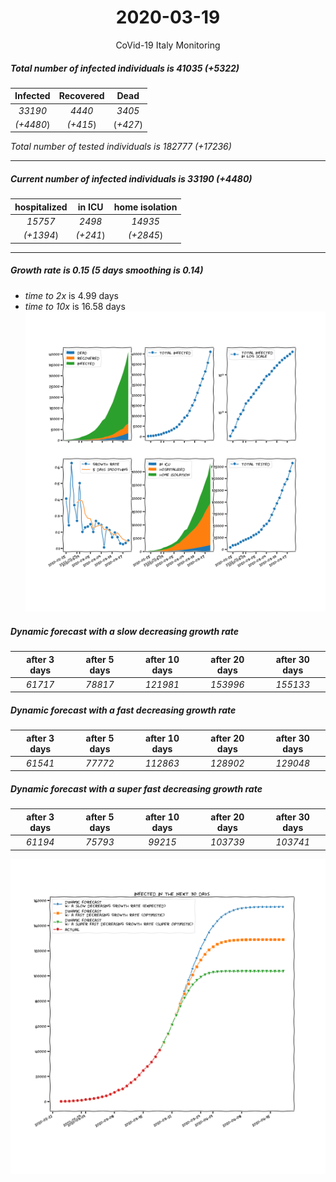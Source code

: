 <div align='center'>

# 2020-03-19
CoVid-19 Italy Monitoring
</div>

##### Total number of infected individuals is 41035 (+5322)
Infected | Recovered | Dead
:---: | :---: | :---:
*33190* | *4440* | *3405*
*(+4480*) | *(+415*) | (*+427*)

*Total number of tested individuals is 182777 (+17236)*
***
##### Current number of infected individuals is 33190 (+4480)
hospitalized | in ICU | home isolation
:---: | :---: | :---:
*15757* |*2498* |*14935*
*(+1394*) |*(+241*) |*(+2845*)
***
##### Growth rate is 0.15 (5 days smoothing is 0.14)
- *time to 2x* is 4.99 days
- *time to 10x* is 16.58 days
![stats][stats]

##### Dynamic forecast with a slow decreasing growth rate
after 3 days | after 5 days | after 10 days | after 20 days | after 30 days
:---: | :---: | :---: | :---: | :---:
*61717* |*78817* |*121981* |*153996* |*155133*
##### Dynamic forecast with a fast decreasing growth rate
after 3 days | after 5 days | after 10 days | after 20 days | after 30 days
:---: | :---: | :---: | :---: | :---:
*61541* |*77772* |*112863* |*128902* |*129048*
##### Dynamic forecast with a super fast decreasing growth rate
after 3 days | after 5 days | after 10 days | after 20 days | after 30 days
:---: | :---: | :---: | :---: | :---:
*61194* |*75793* |*99215* |*103739* |*103741*


![dynamic_forecast][dynamic_forecast]

[stats]: stats.png
[dynamic_forecast]: dynamic_forecast.png
